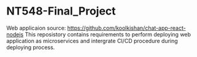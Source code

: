 # NT548-Final_Project
Web applicaion source: https://github.com/koolkishan/chat-app-react-nodejs
This reposistory contains requirements to perform deploying web application as microservices and intergrate CI/CD procedure during deploying process.
